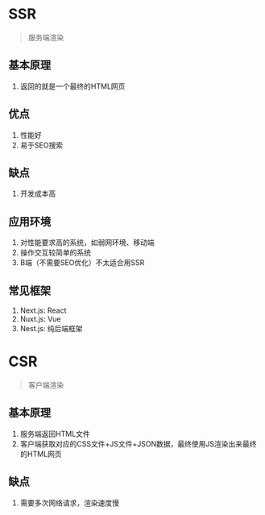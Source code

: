 # SSR
> 服务端渲染

## 基本原理

1. 返回的就是一个最终的HTML网页

## 优点
1. 性能好
2. 易于SEO搜索

## 缺点
1. 开发成本高

## 应用环境
1. 对性能要求高的系统，如弱网环境、移动端
2. 操作交互较简单的系统
3. B端（不需要SEO优化）不太适合用SSR


## 常见框架
1. Next.js: React
2. Nuxt.js: Vue
3. Nest.js: 纯后端框架

# CSR
> 客户端渲染


## 基本原理

1. 服务端返回HTML文件
2. 客户端获取对应的CSS文件+JS文件+JSON数据，最终使用JS渲染出来最终的HTML网页


## 缺点

1. 需要多次网络请求，渲染速度慢